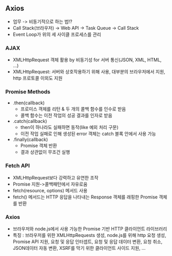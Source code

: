 ## Axios
 - 업무 -> 비동기적으로 하는 법!?
 - Call Stack(브라우저) -> Web API -> Task Queue -> Call Stack
 - Event Loop가 위의 세 사이클 프로세스를 관리

### AJAX
 - XMLHttpRequest 객체 활용 by 비동기성 for 서버 통신(JSON, XML, HTML, ...)
 - XMLHttpRequest: 서버와 상호작용하기 위해 사용, 대부분의 브라우저에서 지원, http 프로토콜 이외도 지원

### Promise Methods
 - .then(callback)
    * 프로미스 객체를 리턴 & 두 개의 콜백 함수를 인수로 받음
    * 콜백 함수는 이전 작업의 성공 결과를 인자로 받음
 - .catch(callback)
    * then이 하나라도 실패하면 동작(like 예외 처리 구문)
    * 이전 작업 실패로 인해 생성된 error 객체는 catch 블록 안에서 사용 가능
 - .finally(callback)
    * Promise 객체 반환
    * 결과 상관없이 무조건 실행

### Fetch API
 - XMLHttpRequest보다 강력하고 유연한 조작
 - Promise 지원->콜백패턴에서 자유로움
 - fetch(resource, options) 메서드 사용
 - fetch() 메서드는 HTTP 응답을 나타내는 Response 객체를 래핑한 Promise 객체를 반환


### Axios
 - 브라우저와 node.js에서 사용 가능한 Promise 기반 HTTP 클라이언트 라이브러리
 - 특징 : 브라우저를 위한 XMLHttpRequests 생성, node.js를 위해 http 요청 생성, Promise API 지원, 요청 및 응답 인터셉트, 요청 및 응답 데이터 변환, 요청 취소, JSON데이터 자동 변환, XSRF를 막기 위한 클라이언트 사이드 지원, ...
